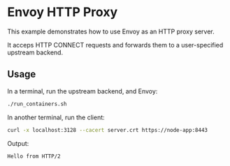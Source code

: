 # Envoy HTTP Proxy

This example demonstrates how to use Envoy as an HTTP proxy server.

It acceps HTTP CONNECT requests and forwards them to a user-specified upstream backend.

## Usage

In a terminal, run the upstream backend, and Envoy:

```bash
./run_containers.sh
```

In another terminal, run the client:

```bash
curl -x localhost:3128 --cacert server.crt https://node-app:8443
```

Output:

```
Hello from HTTP/2
```

